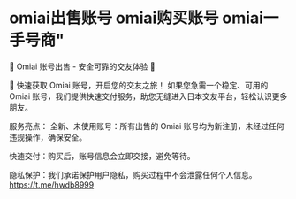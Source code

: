 # omiai出售账号 omiai购买账号 omiai一手号商"  

🚨 Omiai 账号出售 - 安全可靠的交友体验 🚨

🌟 快速获取 Omiai 账号，开启您的交友之旅！
如果您急需一个稳定、可用的 Omiai 账号，我们提供快速交付服务，助您无缝进入日本交友平台，轻松认识更多朋友。

服务亮点：
全新、未使用账号：所有出售的 Omiai 账号均为新注册，未经过任何违规操作，确保安全。

快速交付：购买后，账号信息会立即交接，避免等待。

隐私保护：我们承诺保护用户隐私，购买过程中不会泄露任何个人信息。https://t.me/hwdb8999

